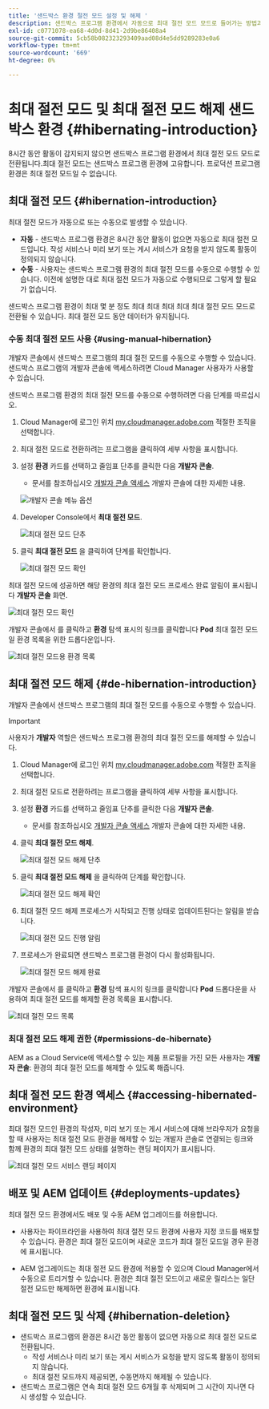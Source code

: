 ```yaml
---
title: '샌드박스 환경 절전 모드 설정 및 해제 '
description: 샌드박스 프로그램 환경에서 자동으로 최대 절전 모드 모드로 들어가는 방법과 최대 절전 모드 해제 방법을 알아봅니다.
exl-id: c0771078-ea68-4d0d-8d41-2d9be86408a4
source-git-commit: 5cb58b082323293409aad08d4e5dd9289283e0a6
workflow-type: tm+mt
source-wordcount: '669'
ht-degree: 0%

---
```



# 최대 절전 모드 및 최대 절전 모드 해제 샌드박스 환경 {#hibernating-introduction}

8시간 동안 활동이 감지되지 않으면 샌드박스 프로그램 환경에서 최대 절전 모드 모드로 전환됩니다.최대 절전 모드는 샌드박스 프로그램 환경에 고유합니다. 프로덕션 프로그램 환경은 최대 절전 모드일 수 없습니다.

## 최대 절전 모드 {#hibernation-introduction}

최대 절전 모드가 자동으로 또는 수동으로 발생할 수 있습니다.

* **자동** - 샌드박스 프로그램 환경은 8시간 동안 활동이 없으면 자동으로 최대 절전 모드입니다. 작성 서비스나 미리 보기 또는 게시 서비스가 요청을 받지 않도록 활동이 정의되지 않습니다.
* **수동** - 사용자는 샌드박스 프로그램 환경의 최대 절전 모드를 수동으로 수행할 수 있습니다. 이전에 설명한 대로 최대 절전 모드가 자동으로 수행되므로 그렇게 할 필요가 없습니다.

샌드박스 프로그램 환경이 최대 몇 분 정도 최대 최대 최대 최대 최대 절전 모드 모드로 전환될 수 있습니다. 최대 절전 모드 동안 데이터가 유지됩니다.

### 수동 최대 절전 모드 사용 {#using-manual-hibernation}

개발자 콘솔에서 샌드박스 프로그램의 최대 절전 모드를 수동으로 수행할 수 있습니다. 샌드박스 프로그램의 개발자 콘솔에 액세스하려면 Cloud Manager 사용자가 사용할 수 있습니다.

샌드박스 프로그램 환경의 최대 절전 모드를 수동으로 수행하려면 다음 단계를 따르십시오.

1. Cloud Manager에 로그인 위치 [my.cloudmanager.adobe.com](https://my.cloudmanager.adobe.com/) 적절한 조직을 선택합니다.

1. 최대 절전 모드로 전환하려는 프로그램을 클릭하여 세부 사항을 표시합니다.

1. 설정 **환경** 카드를 선택하고 줄임표 단추를 클릭한 다음 **개발자 콘솔**.

   * 문서를 참조하십시오 [개발자 콘솔 액세스](/help/implementing/cloud-manager/manage-environments.md#accessing-developer-console) 개발자 콘솔에 대한 자세한 내용.

   ![개발자 콘솔 메뉴 옵션](assets/developer-console-menu-option.png)

1. Developer Console에서 **최대 절전 모드**.

   ![최대 절전 모드 단추](assets/hibernate-1.png)

1. 클릭 **최대 절전 모드** 을 클릭하여 단계를 확인합니다.

   ![최대 절전 모드 확인](assets/hibernate-2.png)

최대 절전 모드에 성공하면 해당 환경의 최대 절전 모드 프로세스 완료 알림이 표시됩니다 **개발자 콘솔** 화면.

![최대 절전 모드 확인](assets/hibernate-4.png)

개발자 콘솔에서 를 클릭하고 **환경** 탐색 표시의 링크를 클릭합니다 **Pod** 최대 절전 모드일 환경 목록을 위한 드롭다운입니다.

![최대 절전 모드용 환경 목록](assets/hibernate-1b.png)

## 최대 절전 모드 해제 {#de-hibernation-introduction}

개발자 콘솔에서 샌드박스 프로그램의 최대 절전 모드를 수동으로 수행할 수 있습니다.

>[!IMPORTANT]
>
>사용자가 **개발자** 역할은 샌드박스 프로그램 환경의 최대 절전 모드를 해제할 수 있습니다.

1. Cloud Manager에 로그인 위치 [my.cloudmanager.adobe.com](https://my.cloudmanager.adobe.com/) 적절한 조직을 선택합니다.

1. 최대 절전 모드로 전환하려는 프로그램을 클릭하여 세부 사항을 표시합니다.

1. 설정 **환경** 카드를 선택하고 줄임표 단추를 클릭한 다음 **개발자 콘솔**.

   * 문서를 참조하십시오 [개발자 콘솔 액세스](/help/implementing/cloud-manager/manage-environments.md#accessing-developer-console) 개발자 콘솔에 대한 자세한 내용.

1. 클릭 **최대 절전 모드 해제**.

   ![최대 절전 모드 해제 단추](assets/de-hibernation-img1.png)

1. 클릭 **최대 절전 모드 해제** 을 클릭하여 단계를 확인합니다.

   ![최대 절전 모드 해제 확인](assets/de-hibernation-img2.png)

1. 최대 절전 모드 해제 프로세스가 시작되고 진행 상태로 업데이트된다는 알림을 받습니다.

   ![최대 절전 모드 진행 알림](assets/de-hibernation-img3.png)

1. 프로세스가 완료되면 샌드박스 프로그램 환경이 다시 활성화됩니다.

   ![최대 절전 모드 해제 완료](assets/de-hibernation-img4.png)


개발자 콘솔에서 를 클릭하고 **환경** 탐색 표시의 링크를 클릭합니다 **Pod** 드롭다운을 사용하여 최대 절전 모드를 해제할 환경 목록을 표시합니다.

![최대 절전 모드 목록](assets/de-hibernate-1b.png)

### 최대 절전 모드 해제 권한 {#permissions-de-hibernate}

AEM as a Cloud Service에 액세스할 수 있는 제품 프로필을 가진 모든 사용자는 **개발자 콘솔**: 환경의 최대 절전 모드를 해제할 수 있도록 해줍니다.

## 최대 절전 모드 환경 액세스 {#accessing-hibernated-environment}

최대 절전 모드인 환경의 작성자, 미리 보기 또는 게시 서비스에 대해 브라우저가 요청을 할 때 사용자는 최대 절전 모드 환경을 해제할 수 있는 개발자 콘솔로 연결되는 링크와 함께 환경의 최대 절전 모드 상태를 설명하는 랜딩 페이지가 표시됩니다.

![최대 절전 모드 서비스 랜딩 페이지](assets/de-hibernation-img5.png)

## 배포 및 AEM 업데이트 {#deployments-updates}

최대 절전 모드 환경에서도 배포 및 수동 AEM 업그레이드를 허용합니다.

* 사용자는 파이프라인을 사용하여 최대 절전 모드 환경에 사용자 지정 코드를 배포할 수 있습니다. 환경은 최대 절전 모드이며 새로운 코드가 최대 절전 모드일 경우 환경에 표시됩니다.

* AEM 업그레이드는 최대 절전 모드 환경에 적용할 수 있으며 Cloud Manager에서 수동으로 트리거할 수 있습니다. 환경은 최대 절전 모드이고 새로운 릴리스는 일단 절전 모드만 해제하면 환경에 표시됩니다.

## 최대 절전 모드 및 삭제 {#hibernation-deletion}

* 샌드박스 프로그램의 환경은 8시간 동안 활동이 없으면 자동으로 최대 절전 모드로 전환됩니다.
   * 작성 서비스나 미리 보기 또는 게시 서비스가 요청을 받지 않도록 활동이 정의되지 않습니다.
   * 최대 절전 모드까지 제공되면, 수동면까지 해제될 수 있습니다.
* 샌드박스 프로그램은 연속 최대 절전 모드 6개월 후 삭제되며 그 시간이 지나면 다시 생성할 수 있습니다.
